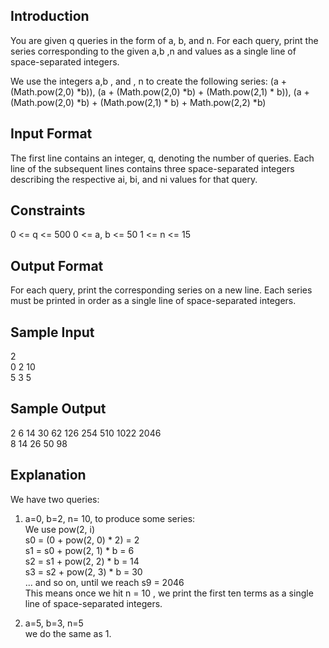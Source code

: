 ## Introduction


You are given q queries in the form of a, b, and n. For each query, print the series corresponding to the given a,b ,n and values as a single line of space-separated integers.

 We use the integers a,b , and , n to create the following series:
 (a + (Math.pow(2,0) *b)), (a + (Math.pow(2,0) *b) + (Math.pow(2,1) * b)),  (a + (Math.pow(2,0) *b) + (Math.pow(2,1) * b) + Math.pow(2,2) *b) <br>


## Input Format

The first line contains an integer, q, denoting the number of queries.
Each line of the subsequent lines contains three space-separated integers describing the respective ai, bi, and ni values for that query.

## Constraints

0 <= q <= 500
0 <= a, b <= 50
1 <= n <= 15


## Output Format

For each query, print the corresponding series on a new line. Each series must be printed in order as a single line of space-separated integers.

## Sample Input

2<br>
0 2 10<br>
5 3 5<br>


## Sample Output

2 6 14 30 62 126 254 510 1022 2046<br>
8 14 26 50 98<br>

## Explanation

We have two queries:
1. a=0, b=2, n= 10, to produce some series:<br>
We use pow(2, i) <br>
s0 = (0 + pow(2, 0) * 2) = 2<br>
s1 = s0 + pow(2, 1) * b = 6<br>
s2 = s1 + pow(2, 2) * b = 14<br>
s3 = s2 + pow(2, 3) * b = 30<br>
... and so on, until we reach s9 = 2046 <br>
This means once we hit n = 10 , we print the first ten terms as a single line of space-separated integers.<br>

2. a=5, b=3, n=5<br>
we do the same as 1.